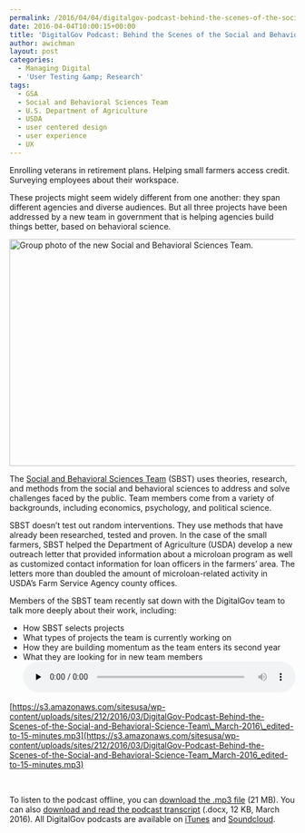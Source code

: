 ```yaml
---
permalink: /2016/04/04/digitalgov-podcast-behind-the-scenes-of-the-social-and-behavioral-science-team/
date: 2016-04-04T10:00:15+00:00
title: 'DigitalGov Podcast: Behind the Scenes of the Social and Behavioral Science Team'
author: awichman
layout: post
categories:
  - Managing Digital
  - 'User Testing &amp; Research'
tags:
  - GSA
  - Social and Behavioral Sciences Team
  - U.S. Department of Agriculture
  - USDA
  - user centered design
  - user experience
  - UX
---
```


Enrolling veterans in retirement plans. Helping small farmers access credit. Surveying employees about their workspace.

These projects might seem widely different from one another: they span different agencies and diverse audiences. But all three projects have been addressed by a new team in government that is helping agencies build things better, based on behavioral science.

<img class="aligncenter size-full wp-image-334311" src="https://s3.amazonaws.com/sitesusa/wp-content/uploads/sites/212/2015/12/600-x-400-SBST-team-group-photo.jpg" alt="Group photo of the new Social and Behavioral Sciences Team." width="600" height="400" />

The [Social and Behavioral Sciences Team](https://sbst.gov/) (SBST) uses theories, research, and methods from the social and behavioral sciences to address and solve challenges faced by the public. Team members come from a variety of backgrounds, including economics, psychology, and political science.

SBST doesn’t test out random interventions. They use methods that have already been researched, tested and proven. In the case of the small farmers, SBST helped the Department of Agriculture (USDA) develop a new outreach letter that provided information about a microloan program as well as customized contact information for loan officers in the farmers’ area. The letters more than doubled the amount of microloan-related activity in USDA’s Farm Service Agency county offices.

Members of the SBST team recently sat down with the DigitalGov team to talk more deeply about their work, including:

  * How SBST selects projects
  * What types of projects the team is currently working on
  * How they are building momentum as the team enters its second year
  * What they are looking for in new team members<audio class="wp-audio-shortcode" id="audio-346181-6" preload="none" style="width: 100%;" controls="controls"><source type="audio/mpeg" src="https://s3.amazonaws.com/sitesusa/wp-content/uploads/sites/212/2016/03/DigitalGov-Podcast-Behind-the-Scenes-of-the-Social-and-Behavioral-Science-Team\_March-2016\_edited-to-15-minutes.mp3?_=6" />

[https://s3.amazonaws.com/sitesusa/wp-content/uploads/sites/212/2016/03/DigitalGov-Podcast-Behind-the-Scenes-of-the-Social-and-Behavioral-Science-Team\_March-2016\_edited-to-15-minutes.mp3](https://s3.amazonaws.com/sitesusa/wp-content/uploads/sites/212/2016/03/DigitalGov-Podcast-Behind-the-Scenes-of-the-Social-and-Behavioral-Science-Team_March-2016_edited-to-15-minutes.mp3)</audio> 

&nbsp;

To listen to the podcast offline, you can [download the .mp3 file](https://s3.amazonaws.com/sitesusa/wp-content/uploads/sites/212/2016/03/DigitalGov-Podcast-Behind-the-Scenes-of-the-Social-and-Behavioral-Science-Team_March-2016_edited-to-15-minutes.mp3) (21 MB). You can also <a href="https://s3.amazonaws.com/sitesusa/wp-content/uploads/sites/212/2016/03/SBSTPodcastTranscript.docx" rel="">download and read the podcast transcript</a> (.docx, 12 KB, March 2016). All DigitalGov podcasts are available on [iTunes](https://itunes.apple.com/us/podcast/digitalgov-podcast/id1042016789) and [Soundcloud](https://soundcloud.com/digitalgov).